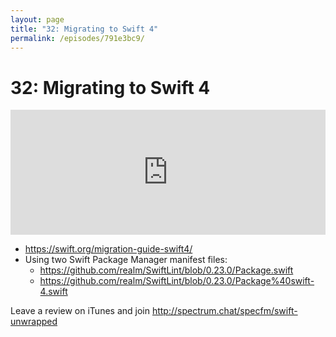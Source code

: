 ```yaml
---
layout: page
title: "32: Migrating to Swift 4"
permalink: /episodes/791e3bc9/
---
```


# 32: Migrating to Swift 4

<iframe frameBorder="0" height="200px" scrolling="no" seamless src="https://player.simplecast.com/7ba08528-4152-4f09-a9f3-22e7beb20dab" width="100%"></iframe>

- https://swift.org/migration-guide-swift4/
- Using two Swift Package Manager manifest files:
  - https://github.com/realm/SwiftLint/blob/0.23.0/Package.swift
  - https://github.com/realm/SwiftLint/blob/0.23.0/Package%40swift-4.swift

Leave a review on iTunes and join http://spectrum.chat/specfm/swift-unwrapped
